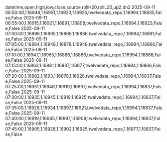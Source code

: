 datetime,open,high,low,close,source,rollH20,rollL20,up2,dn2
2025-09-11 06:50:00,1.16948,1.16951,1.16923,1.16925,twelvedata_repo,1.16994,1.16935,False,False
2025-09-11 06:55:00,1.16915,1.16921,1.16891,1.16898,twelvedata_repo,1.16994,1.16923,False,False
2025-09-11 07:00:00,1.16896,1.16905,1.16866,1.16886,twelvedata_repo,1.16994,1.16891,False,False
2025-09-11 07:05:00,1.16884,1.16948,1.16878,1.16948,twelvedata_repo,1.16994,1.16866,False,False
2025-09-11 07:10:00,1.16947,1.16965,1.16866,1.16866,twelvedata_repo,1.16994,1.16866,False,False
2025-09-11 07:15:00,1.16863,1.16881,1.16837,1.16877,twelvedata_repo,1.16994,1.16866,False,False
2025-09-11 07:20:00,1.16882,1.1693,1.16878,1.16928,twelvedata_repo,1.16994,1.16837,False,False
2025-09-11 07:25:00,1.16931,1.16946,1.16919,1.16937,twelvedata_repo,1.16994,1.16837,False,False
2025-09-11 07:30:00,1.16935,1.16945,1.16919,1.16925,twelvedata_repo,1.16994,1.16837,False,False
2025-09-11 07:35:00,1.16926,1.16934,1.16897,1.16921,twelvedata_repo,1.16994,1.16837,False,False
2025-09-11 07:40:00,1.16919,1.16945,1.16897,1.16908,twelvedata_repo,1.16994,1.16837,False,False
2025-09-11 07:45:00,1.16905,1.16928,1.16902,1.16925,twelvedata_repo,1.16977,1.16837,False,False
